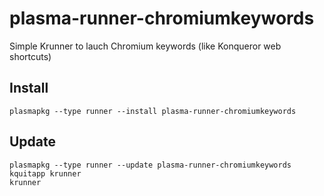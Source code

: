 plasma-runner-chromiumkeywords
==============================

Simple Krunner to lauch Chromium keywords (like Konqueror web shortcuts)

Install
-------
    plasmapkg --type runner --install plasma-runner-chromiumkeywords

Update
------
    plasmapkg --type runner --update plasma-runner-chromiumkeywords
    kquitapp krunner
    krunner
